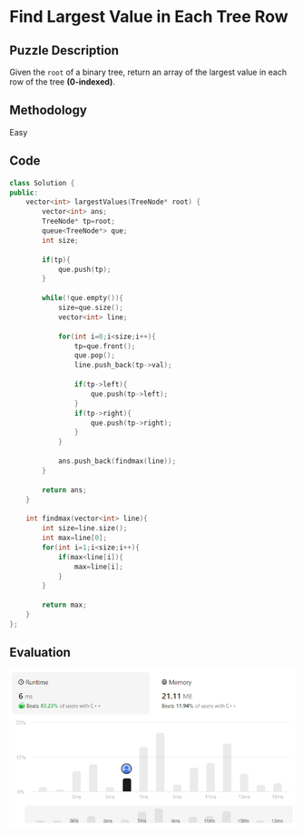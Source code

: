 # Find Largest Value in Each Tree Row
## Puzzle Description
Given the `root` of a binary tree, return an array of the largest value in each row of the tree **(0-indexed)**.

## Methodology
Easy

## Code
```cpp
class Solution {
public:
    vector<int> largestValues(TreeNode* root) {
        vector<int> ans;
        TreeNode* tp=root;
        queue<TreeNode*> que;
        int size;

        if(tp){
            que.push(tp);
        }

        while(!que.empty()){
            size=que.size();
            vector<int> line;

            for(int i=0;i<size;i++){
                tp=que.front();
                que.pop();
                line.push_back(tp->val);

                if(tp->left){
                    que.push(tp->left);
                }
                if(tp->right){
                    que.push(tp->right);
                }
            }

            ans.push_back(findmax(line));
        }
        
        return ans;
    }

    int findmax(vector<int> line){
        int size=line.size();
        int max=line[0];
        for(int i=1;i<size;i++){
            if(max<line[i]){
                max=line[i];
            }
        }

        return max;
    }
};
```

## Evaluation
![img](./08_Find%20Largest%20Value%20in%20Each%20Tree%20Row.png)
